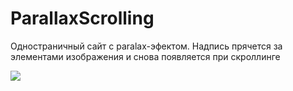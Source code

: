 # ParallaxScrolling
Одностраничный сайт с paralax-эфектом.
Надпись прячется за элементами изображения и снова появляется при скроллинге

<img src="paralax.gif" style='max-width: 500px' />